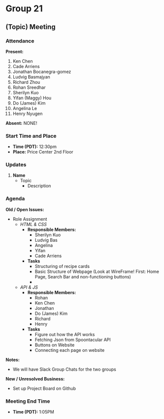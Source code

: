 # Group 21

## (Topic) Meeting

### Attendance
**Present:** 
1. Ken Chen
2. Cade Arriens
3. Jonathan Bocanegra-gomez
4. Ludvig Basmajyan
5. Richard Zhou
6. Rohan Sreedhar
7. Sherilyn Kuo
8. Yifan (Maggy) Hou
9. Do (James) Kim
10. Angelina Le
11. Henry Nyugen   

**Absent:** 
NONE!

### Start Time and Place
- **Time (PDT):** 12:30pm
- **Place:** Price Center 2nd Floor

### Updates <!-- Any updates that any members need to report -->
1. **Name**
   - Topic
     - Description

### Agenda
**Old / Open Issues:**  <!-- Any old/Open business from the previous meeting -->
- Role Assignment
  - *HTML & CSS*
    - **Responsible Members:**
      - Sherilyn Kuo
      - Ludvig Bas
      - Angelina
      - Yifan
      - Cade Arriens
    - **Tasks**
      - Structuring of recipe cards
      - Basic Structure of Webpage (Look at WireFrame! First: Home Page, Search Bar and non-functioning buttons)
      - 
  - *API & JS*
    - **Responsible Members:**
      - Rohan 
      - Ken Chen 
      - Jonathan 
      - Do (James) Kim
      - Richard
      - Henry
    - **Tasks**
      - Figure out how the API works
      - Fetching Json from Spoontacular API
      - Buttons on Website
      - Connecting each page on website
  
**Notes:**
- We will have Slack Group Chats for the two groups
  

**New / Unresolved Business:** <!-- New or still unresolved business to be discussed next Meeting (Even Open Issues that weren't resolved) -->
- Set up Project Board on Github

### Meeting End Time
- **Time (PDT):** 1:05PM
